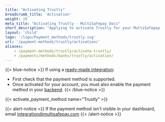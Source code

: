 ```yaml
---
title: "Activating Trustly"
breadcrumb_title: 'Activation'
weight: 20
meta_title: "Activating Trustly - MultiSafepay Docs"
short_description: "Applying to activate Trustly for your MultiSafepay account"
layout: 'child'
logo: '/logo/Payment_methods/trustly.svg'
url: '/payment-methods/trustly/activation/'
aliases: 
    - /payment-methods/trustly/activate-trustly/
    - /payments/methods/banks/trustly/activation/
---
```


{{< blue-notice >}} If using a [ready-made integration](/integrations/ready-made/): 

- First check that the payment method is supported. 
- Once activated for your account, you must also enable the payment method in your [backend](/glossaries/multisafepay-glossary/#backend).  {{< /blue-notice >}} 

{{< activate_payment_method name="Trustly" >}}

{{< alert-notice >}} If the payment method isn't visible in your dashboard, email <integration@multisafepay.com> {{< /alert-notice >}}

